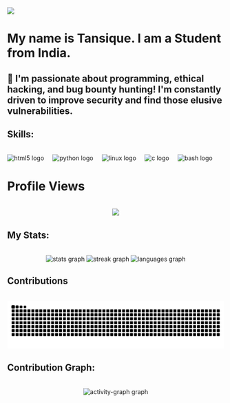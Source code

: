 ###
<br clear="both">

<img align="CENTER" height="500" src="https://backiee.com/static/wallpapers/1920x1080/386745.jpg"  />

###


#  My name is Tansique. I am a Student from India.

## 🚀 I'm passionate about programming, ethical hacking, and bug bounty hunting! I'm constantly driven to improve security and find those elusive vulnerabilities.

###
## Skills:

<br clear="both">

<div align="left">
  <img src="https://cdn.jsdelivr.net/gh/devicons/devicon/icons/html5/html5-original.svg" height="30" alt="html5 logo"  />
  <img width="12" />
  <img src="https://cdn.jsdelivr.net/gh/devicons/devicon/icons/python/python-original.svg" height="30" alt="python logo"  />
  <img width="12" />
  <img src="https://cdn.jsdelivr.net/gh/devicons/devicon/icons/linux/linux-original.svg" height="30" alt="linux logo"  />
  <img width="12" />
  <img src="https://cdn.jsdelivr.net/gh/devicons/devicon/icons/c/c-original.svg" height="30" alt="c logo"  />
  <img width="12" />
  <img src="https://cdn.jsdelivr.net/gh/devicons/devicon/icons/bash/bash-original.svg" height="30" alt="bash logo"  />
</div>

###
# Profile Views
<br clear="both">

<div align="center">
  <img src="https://profile-counter.glitch.me/tansique-17/count.svg?"  />
</div>

###
## My Stats:
<br clear="both">

<div align="center">
  <img src="https://github-readme-stats.vercel.app/api?username=tansique-17&hide_title=true&hide_rank=true&show_icons=true&include_all_commits=true&count_private=true&disable_animations=false&theme=dracula&locale=en&hide_border=true&order=1&custom_title=:" height="140" alt="stats graph"  />
  <img src="https://streak-stats.demolab.com?user=tansique-17&locale=en&mode=daily&theme=dracula&hide_border=true&border_radius=0&order=3" height="130" alt="streak graph"  />
  <img src="https://github-readme-stats.vercel.app/api/top-langs?username=tansique-17&locale=en&hide_title=false&layout=compact&card_width=320&langs_count=5&theme=dracula&hide_border=true&order=2" height="120" alt="languages graph"  />
</div>

###


###
###



###


## Contributions
<br clear="both">

<img src="https://raw.githubusercontent.com/tansique-17/tansique-17/output/snake.svg" alt="Snake animation" />

###

## Contribution Graph:

<br clear="both">

<div align="center">
  <img src="https://github-readme-activity-graph.vercel.app/graph?username=tansique-17&area=false&hide_title=false&hide_border=false&theme=github-dark&radius=200" height="150" alt="activity-graph graph"  />
</div>

###


